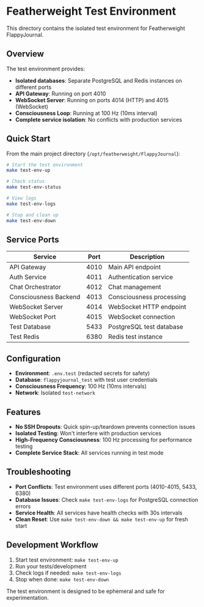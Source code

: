 # Featherweight Test Environment

This directory contains the isolated test environment for Featherweight FlappyJournal.

## Overview

The test environment provides:
- **Isolated databases**: Separate PostgreSQL and Redis instances on different ports
- **API Gateway**: Running on port 4010
- **WebSocket Server**: Running on ports 4014 (HTTP) and 4015 (WebSocket)
- **Consciousness Loop**: Running at 100 Hz (10ms interval)
- **Complete service isolation**: No conflicts with production services

## Quick Start

From the main project directory (`/opt/featherweight/FlappyJournal`):

```bash
# Start the test environment
make test-env-up

# Check status
make test-env-status

# View logs
make test-env-logs

# Stop and clean up
make test-env-down
```

## Service Ports

| Service | Port | Description |
|---------|------|-------------|
| API Gateway | 4010 | Main API endpoint |
| Auth Service | 4011 | Authentication service |
| Chat Orchestrator | 4012 | Chat management |
| Consciousness Backend | 4013 | Consciousness processing |
| WebSocket Server | 4014 | WebSocket HTTP endpoint |
| WebSocket Port | 4015 | WebSocket connection |
| Test Database | 5433 | PostgreSQL test database |
| Test Redis | 6380 | Redis test instance |

## Configuration

- **Environment**: `.env.test` (redacted secrets for safety)
- **Database**: `flappyjournal_test` with test user credentials
- **Consciousness Frequency**: 100 Hz (10ms intervals)
- **Network**: Isolated `test-network`

## Features

- **No SSH Dropouts**: Quick spin-up/teardown prevents connection issues
- **Isolated Testing**: Won't interfere with production services
- **High-Frequency Consciousness**: 100 Hz processing for performance testing
- **Complete Service Stack**: All services running in test mode

## Troubleshooting

- **Port Conflicts**: Test environment uses different ports (4010-4015, 5433, 6380)
- **Database Issues**: Check `make test-env-logs` for PostgreSQL connection errors
- **Service Health**: All services have health checks with 30s intervals
- **Clean Reset**: Use `make test-env-down && make test-env-up` for fresh start

## Development Workflow

1. Start test environment: `make test-env-up`
2. Run your tests/development
3. Check logs if needed: `make test-env-logs`
4. Stop when done: `make test-env-down`

The test environment is designed to be ephemeral and safe for experimentation.
